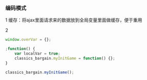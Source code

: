 ### 编码模式

1 缓存：将ajax里面请求来的数据放到全局变量里面做缓存，便于重用

2

```js
window.overVar = {};

;function() {
    var localVar = true;
    classics_bargain.myInitGame = function() {};
}
```

```js
classics_bargain.myInitGame();
```



